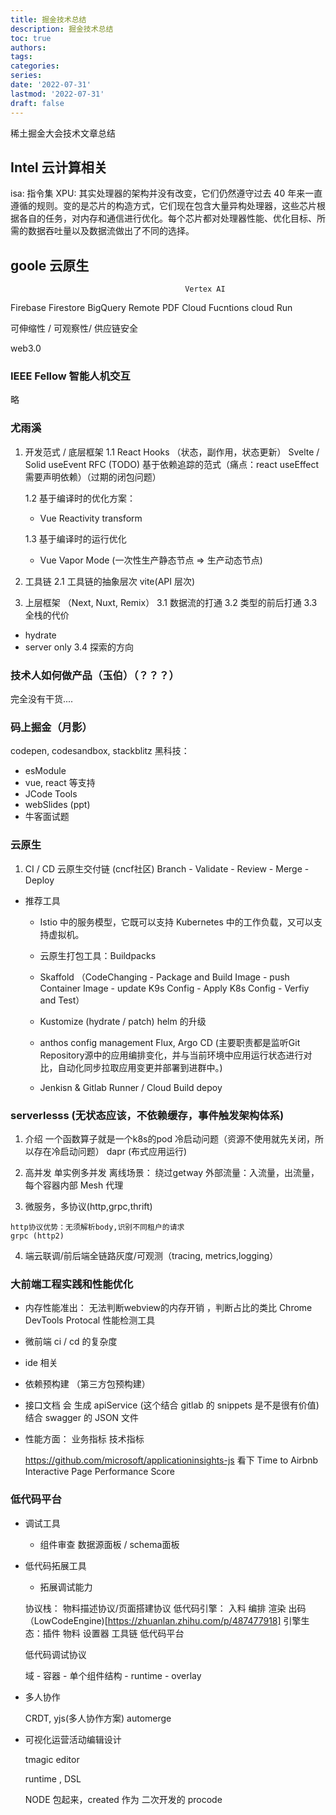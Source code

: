 ```yaml
---
title: 掘金技术总结
description: 掘金技术总结
toc: true
authors:
tags:
categories:
series:
date: '2022-07-31'
lastmod: '2022-07-31'
draft: false
---
```


稀土掘金大会技术文章总结

<!--more-->

## Intel 云计算相关

isa: 指令集
XPU: 其实处理器的架构并没有改变，它们仍然遵守过去 40 年来一直遵循的规则。变的是芯片的构造方式，它们现在包含大量异构处理器，这些芯片根据各自的任务，对内存和通信进行优化。每个芯片都对处理器性能、优化目标、所需的数据吞吐量以及数据流做出了不同的选择。

## goole 云原生
                                           Vertex AI
Firebase        Firestore       BigQuery   Remote PDF
Cloud Fucntions                 cloud Run

可伸缩性 / 可观察性/ 供应链安全

web3.0

### IEEE Fellow 智能人机交互

略

### 尤雨溪

1. 开发范式 / 底层框架
    1.1 React Hooks （状态，副作用，状态更新）
      Svelte / Solid
      useEvent RFC (TODO)
      基于依赖追踪的范式（痛点：react useEffect 需要声明依赖）（过期的闭包问题）

    1.2 基于编译时的优化方案：
    - Vue Reactivity transform
    
    1.3 基于编译时的运行优化
    - Vue Vapor Mode (一次性生产静态节点 => 生产动态节点)

2. 工具链
  2.1 工具链的抽象层次
    vite(API 层次)

3. 上层框架 （Next, Nuxt, Remix）
  3.1 数据流的打通
  3.2 类型的前后打通
  3.3 全栈的代价
  - hydrate
  - server only
  3.4 探索的方向


### 技术人如何做产品（玉伯）（？？？）
  完全没有干货....

### 码上掘金（月影）
  codepen, codesandbox, stackblitz
  黑科技：
   - esModule
   - vue, react 等支持
   - JCode Tools
   - webSlides (ppt)
   - 牛客面试题
  

### 云原生

1. CI / CD 云原生交付链 (cncf社区)
  Branch - Validate - Review - Merge - Deploy
  - 推荐工具
    * Istio 中的服务模型，它既可以支持 Kubernetes 中的工作负载，又可以支持虚拟机。

    * 云原生打包工具：Buildpacks

    * Skaffold （CodeChanging - Package and Build Image - push Container Image - update K9s Config - Apply K8s Config - Verfiy and Test）

    * Kustomize (hydrate / patch)
    helm 的升级

    * anthos config management 
    Flux, Argo CD (主要职责都是监听Git Repository源中的应用编排变化，并与当前环境中应用运行状态进行对比，自动化同步拉取应用变更并部署到进群中。)

    * Jenkisn & Gitlab Runner / Cloud Build depoy

### serverlesss (无状态应该，不依赖缓存，事件触发架构体系)
  1. 介绍
    一个函数算子就是一个k8s的pod
    冷启动问题（资源不使用就先关闭，所以存在冷启动问题）
    dapr (布式应用运行)
     
  2. 高并发
    单实例多并发
    离线场景： 绕过getway
    外部流量：入流量，出流量，每个容器内部 Mesh 代理

  3. 微服务，多协议(http,grpc,thrift)

    http协议优势：无须解析body,识别不同租户的请求
    grpc (http2)
  
  4. 端云联调/前后端全链路灰度/可观测（tracing, metrics,logging）
   

### 大前端工程实践和性能优化

  - 内存性能准出：
    无法判断webview的内存开销 ，判断占比的类比
    Chrome DevTools Protocal 性能检测工具

  - 微前端 ci / cd 的复杂度

  - ide 相关

  - 依赖预构建 （第三方包预构建）

  - 接口文档 会 生成 apiService (这个结合 gitlab 的 snippets 是不是很有价值)
    结合 swagger 的 JSON 文件

  - 性能方面： 业务指标 技术指标

    https://github.com/microsoft/applicationinsights-js 看下
    Time to Airbnb Interactive
    Page Performance Score

### 低代码平台

 - 调试工具
   * 组件审查 
    数据源面板 / schema面板

- 低代码拓展工具
  * 拓展调试能力

  协议栈： 物料描述协议/页面搭建协议
  低代码引擎： 入料 编排 渲染 出码  （LowCodeEngine)[https://zhuanlan.zhihu.com/p/487477918]
  引擎生态：插件 物料 设置器 工具链
  低代码平台

  低代码调试协议

  域 - 容器 - 单个组件结构 - runtime - overlay

- 多人协作

  CRDT, yjs(多人协作方案)
  automerge

- 可视化运营活动编辑设计
 
  tmagic editor

  runtime , DSL

  NODE 包起来，created 作为 二次开发的 procode